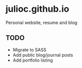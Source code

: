 # julioc.github.io
Personal website, resume and blog

## TODO

* Migrate to SASS
* Add public blog/journal posts
* Add portfolio listing